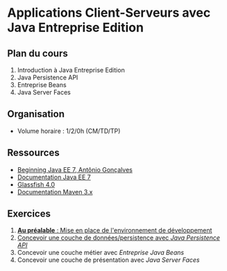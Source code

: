 # Applications Client-Serveurs avec Java Entreprise Edition

## Plan du cours 

1. Introduction à Java Entreprise Edition
2. Java Persistence API
3. Entreprise Beans
4. Java Server Faces

## Organisation

* Volume horaire : 1/2/0h (CM/TD/TP)

## Ressources

* [Beginning Java EE 7, Antônio Gonçalves](http://www.apress.com/9781430246268) 
* [Documentation Java EE 7](http://docs.oracle.com/javaee/7/index.html)
* [Glassfish 4.0](https://glassfish.java.net) 
* [Documentation Maven 3.x](https://maven.apache.org/ref/3.0/)


## Exercices

1. [**Au préalable** : Mise en place de l'environnement de développement](https://github.com/fredericoalvares/jee-emn/blob/master/environnement/environment.md)
2. [Concevoir une couche de données/persistence avec *Java Persistence API*](https://github.com/fredericoalvares/jee-emn/blob/master/jpa/jpa.md) 
3. Concevoir une couche métier avec *Entreprise Java Beans*
4. Concevoir une couche de présentation avec *Java Server Faces*  
 
